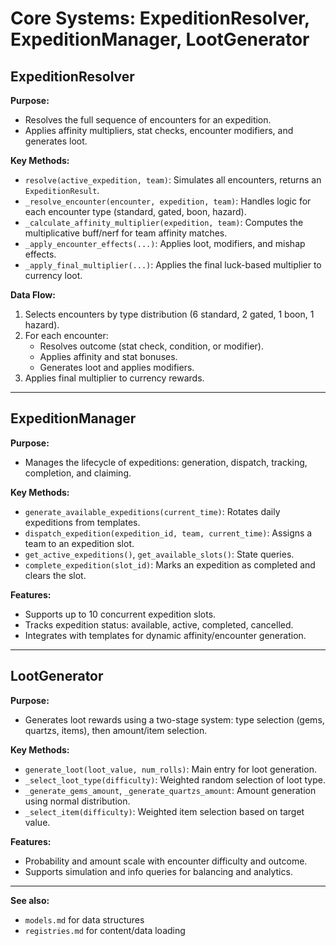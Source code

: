# Core Systems: ExpeditionResolver, ExpeditionManager, LootGenerator

## ExpeditionResolver

**Purpose:**
- Resolves the full sequence of encounters for an expedition.
- Applies affinity multipliers, stat checks, encounter modifiers, and generates loot.

**Key Methods:**
- `resolve(active_expedition, team)`: Simulates all encounters, returns an `ExpeditionResult`.
- `_resolve_encounter(encounter, expedition, team)`: Handles logic for each encounter type (standard, gated, boon, hazard).
- `_calculate_affinity_multiplier(expedition, team)`: Computes the multiplicative buff/nerf for team affinity matches.
- `_apply_encounter_effects(...)`: Applies loot, modifiers, and mishap effects.
- `_apply_final_multiplier(...)`: Applies the final luck-based multiplier to currency loot.

**Data Flow:**
1. Selects encounters by type distribution (6 standard, 2 gated, 1 boon, 1 hazard).
2. For each encounter:
   - Resolves outcome (stat check, condition, or modifier).
   - Applies affinity and stat bonuses.
   - Generates loot and applies modifiers.
3. Applies final multiplier to currency rewards.

---

## ExpeditionManager

**Purpose:**
- Manages the lifecycle of expeditions: generation, dispatch, tracking, completion, and claiming.

**Key Methods:**
- `generate_available_expeditions(current_time)`: Rotates daily expeditions from templates.
- `dispatch_expedition(expedition_id, team, current_time)`: Assigns a team to an expedition slot.
- `get_active_expeditions()`, `get_available_slots()`: State queries.
- `complete_expedition(slot_id)`: Marks an expedition as completed and clears the slot.

**Features:**
- Supports up to 10 concurrent expedition slots.
- Tracks expedition status: available, active, completed, cancelled.
- Integrates with templates for dynamic affinity/encounter generation.

---

## LootGenerator

**Purpose:**
- Generates loot rewards using a two-stage system: type selection (gems, quartzs, items), then amount/item selection.

**Key Methods:**
- `generate_loot(loot_value, num_rolls)`: Main entry for loot generation.
- `_select_loot_type(difficulty)`: Weighted random selection of loot type.
- `_generate_gems_amount`, `_generate_quartzs_amount`: Amount generation using normal distribution.
- `_select_item(difficulty)`: Weighted item selection based on target value.

**Features:**
- Probability and amount scale with encounter difficulty and outcome.
- Supports simulation and info queries for balancing and analytics.

---

**See also:**
- `models.md` for data structures
- `registries.md` for content/data loading

